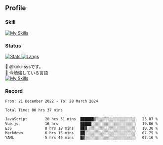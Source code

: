 ## Profile
### Skill
[![My Skills](https://skillicons.dev/icons?i=html,css,javascript,php,java,nodejs,react,bootstrap,docker,laravel,git,github,githubactions,materialui&theme=dark)](https://skillicons.dev)<br>
### Status
[![Stats](https://github-readme-stats.vercel.app/api?username=koki-sys&count_private=true&show_icons=true)
![Langs](https://github-readme-stats.vercel.app/api/top-langs/?username=koki-sys&layout=compact)](https://github.com/koki-sys)

👋 @koki-sysです。<br/>
🌱 今勉強している言語<br/>
[![My Skills](https://skillicons.dev/icons?i=typescript,react,golang&theme=dark)](https://skillicons.dev)


<!---
koki-sys/koki-sys is a ✨ special ✨ repository because its `README.md` (this file) appears on your GitHub profile.
You can click the Preview link to take a look at your changes.
--->

### Record
<!--START_SECTION:waka-->

```txt
From: 21 December 2022 - To: 28 March 2024

Total Time: 80 hrs 37 mins

JavaScript        20 hrs 51 mins  ██████▒░░░░░░░░░░░░░░░░░░   25.87 %
Vue.js            16 hrs          █████░░░░░░░░░░░░░░░░░░░░   19.86 %
EJS               8 hrs 18 mins   ██▓░░░░░░░░░░░░░░░░░░░░░░   10.30 %
Markdown          6 hrs 15 mins   ██░░░░░░░░░░░░░░░░░░░░░░░   07.75 %
YAML              5 hrs 46 mins   █▓░░░░░░░░░░░░░░░░░░░░░░░   07.16 %
```

<!--END_SECTION:waka-->
